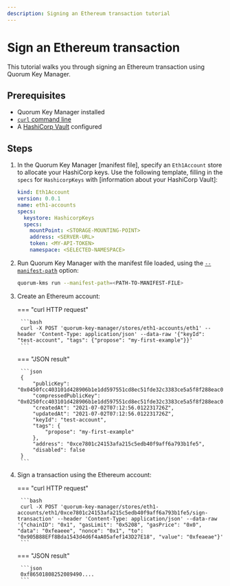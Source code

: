 ```yaml
---
description: Signing an Ethereum transaction tutorial
---
```


# Sign an Ethereum transaction

This tutorial walks you through signing an Ethereum transaction using Quorum Key Manager.

## Prerequisites

- Quorum Key Manager installed
- [`curl` command line](https://curl.se/download.html)
- A [HashiCorp Vault](https://www.hashicorp.com/products/vault) configured

## Steps

1. In the Quorum Key Manager [manifest file], specify an `Eth1Account` store to allocate your HashiCorp keys.
   Use the following template, filling in the `specs` for `HashicorpKeys` with [information about your HashiCorp Vault]:

    ```yaml
    kind: Eth1Account
    version: 0.0.1
    name: eth1-accounts
    specs:
      keystore: HashicorpKeys
      specs:
        mountPoint: <STORAGE-MOUNTING-POINT>
        address: <SERVER-URL>
        token: <MY-API-TOKEN>
        namespace: <SELECTED-NAMESPACE>
    ```

2. Run Quorum Key Manager with the manifest file loaded, using the [`--manifest-path`](../Reference/CLI-Syntax.md#manifest-path) option:

    ```bash
    quorum-kms run --manifest-path=<PATH-TO-MANIFEST-FILE>
    ```

3. Create an Ethereum account:

    === "curl HTTP request"

        ```bash
        curl -X POST 'quorum-key-manager/stores/eth1-accounts/eth1' --header 'Content-Type: application/json' --data-raw '{"keyId": "test-account", "tags": {"propose": "my-first-example"}}'
        ```

    === "JSON result"

        ```json
        {
            "publicKey": "0x0450fcc403101d428906b1e1dd597551cd8ec51fde32c3383ce5a5f8f288eac0c01652aaf370a0d0813d75c903c5ee3d52a0761177a96800b5b9f780dc64b6a922",
            "compressedPublicKey": "0x0250fcc403101d428906b1e1dd597551cd8ec51fde32c3383ce5a5f8f288eac0c0",
            "createdAt": "2021-07-02T07:12:56.012231726Z",
            "updatedAt": "2021-07-02T07:12:56.012231726Z",
            "keyId": "test-account",
            "tags": {
                "propose": "my-first-example"
            },
            "address": "0xce7801c24153afa215c5edb40f9aff6a793b1fe5",
            "disabled": false
        }
        ```

3. Sign a transaction using the Ethereum account:

    === "curl HTTP request"

        ```bash
        curl -X POST 'quorum-key-manager/stores/eth1-accounts/eth1/0xce7801c24153afa215c5edb40f9aff6a793b1fe5/sign-transaction' --header 'Content-Type: application/json' --data-raw '{"chainID": "0x1", "gasLimit": "0x5208", "gasPrice": "0x0", "data": "0xfeaeee", "nonce": "0x1", "to": "0x905B88EFf8Bda1543d4d6f4aA05afef143D27E18", "value": "0xfeaeae"}'
        ```

    === "JSON result"

        ```json
        0xf86501808252089490....
        ```
